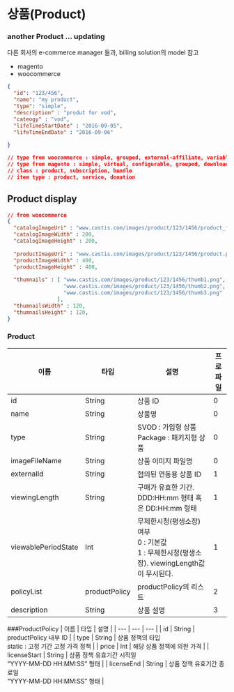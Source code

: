 # 상품(Product)

### another Product ... updating 
다른 회사의 e-commerce manager 들과, billing solution의  model 참고
 - magento
 - woocommerce
 
``` json
{
  "id": "123/456",
  "name": "my product",
  "type": "simple",
  "description" : "produt for vod",
  "cateogy" : "vod",
  "lifeTimeStartDate" : "2016-09-05",
  "lifeTimeEndDate" : "2016-09-06"
  
}

// type from woocommerce : simple, grouped, external-affiliate, variable, simple rental
// type from magento : simple, virtual, configurable, grouped, downloadable, bundle, giftcard
// class : product, subscription, bundle
// item type : product, service, donation

```
## Product display

``` json
// from woocommerce
{
  "catalogImageUri" : "www.castis.com/images/product/123/1456/product_for_catalog.png",
  "catalogImageWidth" : 200,
  "catalogImageHeight" : 200,
  
  "productImageUri" : "www.castis.com/images/product/123/1456/product.png",
  "productImageWidth" : 400,
  "productImageHeight" : 400,
  
  "thumnails" : [ "www.castis.com/images/product/123/1456/thumb1.png",
                  "www.castis.com/images/product/123/1456/thumb2.png",
                  "www.castis.com/images/product/123/1456/thumb3.png"
                ],
  "thumnailsWidth" : 120,
  "thumnailsHeight" : 120,                
}
```

### Product
| 이름 | 타입 | 설명 | 프로파일 |
| --- | --- | --- | --- |
| id	 | String | 	상품 ID | 	0 | 
| name	 | String	 | 상품명	 | 0 | 
| type	 | String	 | SVOD : 가입형 상품</br>Package : 패키지형 상품 	 | 0 | 
| imageFileName	 | String	 | 상품 이미지 파일명	 | 0 | 
| externalId	 | String	 | 협의된 연동용 상품 ID	 | 1 | 
| viewingLength	 | String	 | 구매가 유효한 기간. </br>DDD:HH:mm 형태 혹은 DD:HH:mm 형태 	 | 1 | 
| viewablePeriodState	 | Int	 | 무제한시청(평생소장) 여부</br>0 : 기본값</br>1 : 무제한시청(평생소장). viewingLength값이 무시된다.  | 1 | 	
| policyList		 | productPolicy | productPolicy의 리스트 |  	2 | 
| description	 | String	 | 상품 설명 | 	3 | 

###ProductPolicy
| 이름 | 타입 | 설명 |
| --- | --- | --- |
| id	 | String	 | productPolicy 내부 ID  | 
| type	 | String	 | 상품 정책의 타입 </br>static : 고정 기간 고정 가격 정책 | 
| price	 | Int	 | 해당 상품 정책에 의한 가격 | 
| licenseStart	 | String	 | 상품 정책 유효기간 시작일</br> “YYYY-MM-DD HH:MM:SS” 형태 | 
| licenseEnd	 | String	 | 상품 정책 유효기간 종료일</br> “YYYY-MM-DD HH:MM:SS” 형태 | 
